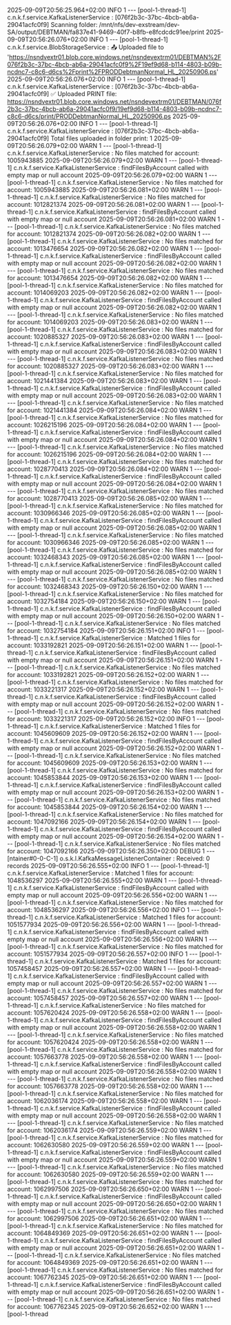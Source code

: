 2025-09-09T20:56:25.964+02:00  INFO 1 --- [pool-1-thread-1] c.n.k.f.service.KafkaListenerService     : [076f2b3c-37bc-4bcb-ab6a-29041acfc0f9] Scanning folder: /mnt/nfs/dev-exstream/dev-SA/output/DEBTMAN/fa837e41-9469-40f7-b8fb-e8fcdcdc91ee/print
2025-09-09T20:56:26.076+02:00  INFO 1 --- [pool-1-thread-1] c.n.k.f.service.BlobStorageService       : 📤 Uploaded file to 'https://nsndvextr01.blob.core.windows.net/nsndevextrm01/DEBTMAN%2F076f2b3c-37bc-4bcb-ab6a-29041acfc0f9%2F19ef9d68-b114-4803-b09b-ncdnc7-c8c6-d6cs%2Fprint%2FPRODDebtmanNormal_HL_20250906.ps'
2025-09-09T20:56:26.076+02:00  INFO 1 --- [pool-1-thread-1] c.n.k.f.service.KafkaListenerService     : [076f2b3c-37bc-4bcb-ab6a-29041acfc0f9] ✅ Uploaded PRINT file: https://nsndvextr01.blob.core.windows.net/nsndevextrm01/DEBTMAN/076f2b3c-37bc-4bcb-ab6a-29041acfc0f9/19ef9d68-b114-4803-b09b-ncdnc7-c8c6-d6cs/print/PRODDebtmanNormal_HL_20250906.ps
2025-09-09T20:56:26.076+02:00  INFO 1 --- [pool-1-thread-1] c.n.k.f.service.KafkaListenerService     : [076f2b3c-37bc-4bcb-ab6a-29041acfc0f9] Total files uploaded in folder print: 1
2025-09-09T20:56:26.079+02:00  WARN 1 --- [pool-1-thread-1] c.n.k.f.service.KafkaListenerService     : No files matched for account: 1005943885
2025-09-09T20:56:26.079+02:00  WARN 1 --- [pool-1-thread-1] c.n.k.f.service.KafkaListenerService     : findFilesByAccount called with empty map or null account
2025-09-09T20:56:26.079+02:00  WARN 1 --- [pool-1-thread-1] c.n.k.f.service.KafkaListenerService     : No files matched for account: 1005943885
2025-09-09T20:56:26.081+02:00  WARN 1 --- [pool-1-thread-1] c.n.k.f.service.KafkaListenerService     : No files matched for account: 1012821374
2025-09-09T20:56:26.081+02:00  WARN 1 --- [pool-1-thread-1] c.n.k.f.service.KafkaListenerService     : findFilesByAccount called with empty map or null account
2025-09-09T20:56:26.081+02:00  WARN 1 --- [pool-1-thread-1] c.n.k.f.service.KafkaListenerService     : No files matched for account: 1012821374
2025-09-09T20:56:26.082+02:00  WARN 1 --- [pool-1-thread-1] c.n.k.f.service.KafkaListenerService     : No files matched for account: 1013476654
2025-09-09T20:56:26.082+02:00  WARN 1 --- [pool-1-thread-1] c.n.k.f.service.KafkaListenerService     : findFilesByAccount called with empty map or null account
2025-09-09T20:56:26.082+02:00  WARN 1 --- [pool-1-thread-1] c.n.k.f.service.KafkaListenerService     : No files matched for account: 1013476654
2025-09-09T20:56:26.082+02:00  WARN 1 --- [pool-1-thread-1] c.n.k.f.service.KafkaListenerService     : No files matched for account: 1014069203
2025-09-09T20:56:26.082+02:00  WARN 1 --- [pool-1-thread-1] c.n.k.f.service.KafkaListenerService     : findFilesByAccount called with empty map or null account
2025-09-09T20:56:26.082+02:00  WARN 1 --- [pool-1-thread-1] c.n.k.f.service.KafkaListenerService     : No files matched for account: 1014069203
2025-09-09T20:56:26.083+02:00  WARN 1 --- [pool-1-thread-1] c.n.k.f.service.KafkaListenerService     : No files matched for account: 1020885327
2025-09-09T20:56:26.083+02:00  WARN 1 --- [pool-1-thread-1] c.n.k.f.service.KafkaListenerService     : findFilesByAccount called with empty map or null account
2025-09-09T20:56:26.083+02:00  WARN 1 --- [pool-1-thread-1] c.n.k.f.service.KafkaListenerService     : No files matched for account: 1020885327
2025-09-09T20:56:26.083+02:00  WARN 1 --- [pool-1-thread-1] c.n.k.f.service.KafkaListenerService     : No files matched for account: 1021441384
2025-09-09T20:56:26.083+02:00  WARN 1 --- [pool-1-thread-1] c.n.k.f.service.KafkaListenerService     : findFilesByAccount called with empty map or null account
2025-09-09T20:56:26.083+02:00  WARN 1 --- [pool-1-thread-1] c.n.k.f.service.KafkaListenerService     : No files matched for account: 1021441384
2025-09-09T20:56:26.084+02:00  WARN 1 --- [pool-1-thread-1] c.n.k.f.service.KafkaListenerService     : No files matched for account: 1026215196
2025-09-09T20:56:26.084+02:00  WARN 1 --- [pool-1-thread-1] c.n.k.f.service.KafkaListenerService     : findFilesByAccount called with empty map or null account
2025-09-09T20:56:26.084+02:00  WARN 1 --- [pool-1-thread-1] c.n.k.f.service.KafkaListenerService     : No files matched for account: 1026215196
2025-09-09T20:56:26.084+02:00  WARN 1 --- [pool-1-thread-1] c.n.k.f.service.KafkaListenerService     : No files matched for account: 1028770413
2025-09-09T20:56:26.084+02:00  WARN 1 --- [pool-1-thread-1] c.n.k.f.service.KafkaListenerService     : findFilesByAccount called with empty map or null account
2025-09-09T20:56:26.084+02:00  WARN 1 --- [pool-1-thread-1] c.n.k.f.service.KafkaListenerService     : No files matched for account: 1028770413
2025-09-09T20:56:26.085+02:00  WARN 1 --- [pool-1-thread-1] c.n.k.f.service.KafkaListenerService     : No files matched for account: 1030966346
2025-09-09T20:56:26.085+02:00  WARN 1 --- [pool-1-thread-1] c.n.k.f.service.KafkaListenerService     : findFilesByAccount called with empty map or null account
2025-09-09T20:56:26.085+02:00  WARN 1 --- [pool-1-thread-1] c.n.k.f.service.KafkaListenerService     : No files matched for account: 1030966346
2025-09-09T20:56:26.085+02:00  WARN 1 --- [pool-1-thread-1] c.n.k.f.service.KafkaListenerService     : No files matched for account: 1032468343
2025-09-09T20:56:26.085+02:00  WARN 1 --- [pool-1-thread-1] c.n.k.f.service.KafkaListenerService     : findFilesByAccount called with empty map or null account
2025-09-09T20:56:26.085+02:00  WARN 1 --- [pool-1-thread-1] c.n.k.f.service.KafkaListenerService     : No files matched for account: 1032468343
2025-09-09T20:56:26.150+02:00  WARN 1 --- [pool-1-thread-1] c.n.k.f.service.KafkaListenerService     : No files matched for account: 1032754184
2025-09-09T20:56:26.150+02:00  WARN 1 --- [pool-1-thread-1] c.n.k.f.service.KafkaListenerService     : findFilesByAccount called with empty map or null account
2025-09-09T20:56:26.150+02:00  WARN 1 --- [pool-1-thread-1] c.n.k.f.service.KafkaListenerService     : No files matched for account: 1032754184
2025-09-09T20:56:26.151+02:00  INFO 1 --- [pool-1-thread-1] c.n.k.f.service.KafkaListenerService     : Matched 1 files for account: 1033192821
2025-09-09T20:56:26.151+02:00  WARN 1 --- [pool-1-thread-1] c.n.k.f.service.KafkaListenerService     : findFilesByAccount called with empty map or null account
2025-09-09T20:56:26.151+02:00  WARN 1 --- [pool-1-thread-1] c.n.k.f.service.KafkaListenerService     : No files matched for account: 1033192821
2025-09-09T20:56:26.152+02:00  WARN 1 --- [pool-1-thread-1] c.n.k.f.service.KafkaListenerService     : No files matched for account: 1033221317
2025-09-09T20:56:26.152+02:00  WARN 1 --- [pool-1-thread-1] c.n.k.f.service.KafkaListenerService     : findFilesByAccount called with empty map or null account
2025-09-09T20:56:26.152+02:00  WARN 1 --- [pool-1-thread-1] c.n.k.f.service.KafkaListenerService     : No files matched for account: 1033221317
2025-09-09T20:56:26.152+02:00  INFO 1 --- [pool-1-thread-1] c.n.k.f.service.KafkaListenerService     : Matched 1 files for account: 1045609609
2025-09-09T20:56:26.152+02:00  WARN 1 --- [pool-1-thread-1] c.n.k.f.service.KafkaListenerService     : findFilesByAccount called with empty map or null account
2025-09-09T20:56:26.152+02:00  WARN 1 --- [pool-1-thread-1] c.n.k.f.service.KafkaListenerService     : No files matched for account: 1045609609
2025-09-09T20:56:26.153+02:00  WARN 1 --- [pool-1-thread-1] c.n.k.f.service.KafkaListenerService     : No files matched for account: 1045853844
2025-09-09T20:56:26.153+02:00  WARN 1 --- [pool-1-thread-1] c.n.k.f.service.KafkaListenerService     : findFilesByAccount called with empty map or null account
2025-09-09T20:56:26.153+02:00  WARN 1 --- [pool-1-thread-1] c.n.k.f.service.KafkaListenerService     : No files matched for account: 1045853844
2025-09-09T20:56:26.154+02:00  WARN 1 --- [pool-1-thread-1] c.n.k.f.service.KafkaListenerService     : No files matched for account: 1047092166
2025-09-09T20:56:26.154+02:00  WARN 1 --- [pool-1-thread-1] c.n.k.f.service.KafkaListenerService     : findFilesByAccount called with empty map or null account
2025-09-09T20:56:26.154+02:00  WARN 1 --- [pool-1-thread-1] c.n.k.f.service.KafkaListenerService     : No files matched for account: 1047092166
2025-09-09T20:56:26.350+02:00 DEBUG 1 --- [ntainer#0-0-C-1] o.s.k.l.KafkaMessageListenerContainer    : Received: 0 records
2025-09-09T20:56:26.555+02:00  INFO 1 --- [pool-1-thread-1] c.n.k.f.service.KafkaListenerService     : Matched 1 files for account: 1048536297
2025-09-09T20:56:26.555+02:00  WARN 1 --- [pool-1-thread-1] c.n.k.f.service.KafkaListenerService     : findFilesByAccount called with empty map or null account
2025-09-09T20:56:26.556+02:00  WARN 1 --- [pool-1-thread-1] c.n.k.f.service.KafkaListenerService     : No files matched for account: 1048536297
2025-09-09T20:56:26.556+02:00  INFO 1 --- [pool-1-thread-1] c.n.k.f.service.KafkaListenerService     : Matched 1 files for account: 1051577934
2025-09-09T20:56:26.556+02:00  WARN 1 --- [pool-1-thread-1] c.n.k.f.service.KafkaListenerService     : findFilesByAccount called with empty map or null account
2025-09-09T20:56:26.556+02:00  WARN 1 --- [pool-1-thread-1] c.n.k.f.service.KafkaListenerService     : No files matched for account: 1051577934
2025-09-09T20:56:26.557+02:00  INFO 1 --- [pool-1-thread-1] c.n.k.f.service.KafkaListenerService     : Matched 1 files for account: 1057458457
2025-09-09T20:56:26.557+02:00  WARN 1 --- [pool-1-thread-1] c.n.k.f.service.KafkaListenerService     : findFilesByAccount called with empty map or null account
2025-09-09T20:56:26.557+02:00  WARN 1 --- [pool-1-thread-1] c.n.k.f.service.KafkaListenerService     : No files matched for account: 1057458457
2025-09-09T20:56:26.557+02:00  WARN 1 --- [pool-1-thread-1] c.n.k.f.service.KafkaListenerService     : No files matched for account: 1057620424
2025-09-09T20:56:26.558+02:00  WARN 1 --- [pool-1-thread-1] c.n.k.f.service.KafkaListenerService     : findFilesByAccount called with empty map or null account
2025-09-09T20:56:26.558+02:00  WARN 1 --- [pool-1-thread-1] c.n.k.f.service.KafkaListenerService     : No files matched for account: 1057620424
2025-09-09T20:56:26.558+02:00  WARN 1 --- [pool-1-thread-1] c.n.k.f.service.KafkaListenerService     : No files matched for account: 1057663778
2025-09-09T20:56:26.558+02:00  WARN 1 --- [pool-1-thread-1] c.n.k.f.service.KafkaListenerService     : findFilesByAccount called with empty map or null account
2025-09-09T20:56:26.558+02:00  WARN 1 --- [pool-1-thread-1] c.n.k.f.service.KafkaListenerService     : No files matched for account: 1057663778
2025-09-09T20:56:26.558+02:00  WARN 1 --- [pool-1-thread-1] c.n.k.f.service.KafkaListenerService     : No files matched for account: 1062036174
2025-09-09T20:56:26.558+02:00  WARN 1 --- [pool-1-thread-1] c.n.k.f.service.KafkaListenerService     : findFilesByAccount called with empty map or null account
2025-09-09T20:56:26.558+02:00  WARN 1 --- [pool-1-thread-1] c.n.k.f.service.KafkaListenerService     : No files matched for account: 1062036174
2025-09-09T20:56:26.559+02:00  WARN 1 --- [pool-1-thread-1] c.n.k.f.service.KafkaListenerService     : No files matched for account: 1062630580
2025-09-09T20:56:26.559+02:00  WARN 1 --- [pool-1-thread-1] c.n.k.f.service.KafkaListenerService     : findFilesByAccount called with empty map or null account
2025-09-09T20:56:26.559+02:00  WARN 1 --- [pool-1-thread-1] c.n.k.f.service.KafkaListenerService     : No files matched for account: 1062630580
2025-09-09T20:56:26.559+02:00  WARN 1 --- [pool-1-thread-1] c.n.k.f.service.KafkaListenerService     : No files matched for account: 1062997506
2025-09-09T20:56:26.650+02:00  WARN 1 --- [pool-1-thread-1] c.n.k.f.service.KafkaListenerService     : findFilesByAccount called with empty map or null account
2025-09-09T20:56:26.650+02:00  WARN 1 --- [pool-1-thread-1] c.n.k.f.service.KafkaListenerService     : No files matched for account: 1062997506
2025-09-09T20:56:26.651+02:00  WARN 1 --- [pool-1-thread-1] c.n.k.f.service.KafkaListenerService     : No files matched for account: 1064849369
2025-09-09T20:56:26.651+02:00  WARN 1 --- [pool-1-thread-1] c.n.k.f.service.KafkaListenerService     : findFilesByAccount called with empty map or null account
2025-09-09T20:56:26.651+02:00  WARN 1 --- [pool-1-thread-1] c.n.k.f.service.KafkaListenerService     : No files matched for account: 1064849369
2025-09-09T20:56:26.651+02:00  WARN 1 --- [pool-1-thread-1] c.n.k.f.service.KafkaListenerService     : No files matched for account: 1067762345
2025-09-09T20:56:26.651+02:00  WARN 1 --- [pool-1-thread-1] c.n.k.f.service.KafkaListenerService     : findFilesByAccount called with empty map or null account
2025-09-09T20:56:26.651+02:00  WARN 1 --- [pool-1-thread-1] c.n.k.f.service.KafkaListenerService     : No files matched for account: 1067762345
2025-09-09T20:56:26.652+02:00  WARN 1 --- [pool-1-thread
